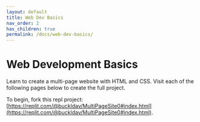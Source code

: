 ```yaml
---
layout: default
title: Web Dev Basics
nav_order: 2
has_children: true
permalink: /docs/web-dev-basics/
---
```


# Web Development Basics

Learn to create a multi-page website with HTML and CSS. Visit each of the following pages below to create the full project.

To begin, fork this repl project: [https://replit.com/@buckldav/MultiPageSite0#index.html](https://replit.com/@buckldav/MultiPageSite0#index.html).
